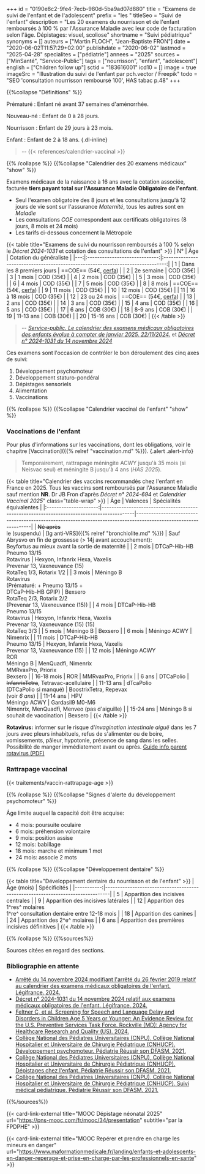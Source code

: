 +++
id = "0190e8c2-9fe4-7ecb-980d-5ba9ad07d880"
title = "Examens de suivi de l'enfant et de l'adolescent"
prefix = "les "
titleSeo = "Suivi de l'enfant"
description = "Les 20 examens du nourrisson et de l'enfant remboursés à 100 % par l'Assurance Maladie avec leur code de facturation selon l'âge. Dépistages: visuel, scoliose"
shortname = "Suivi pédiatrique"
synonyms = []
auteurs = ["Martin FLOCH", "Jean-Baptiste FRON"]
date = "2020-06-02T11:57:29+02:00"
publishdate = "2020-06-02"
lastmod = "2025-04-28"
specialites = ["pédiatrie"]
annees = "2025"
sources = ["MinSanté", "Service-Public"]
tags = ["nourrisson", "enfant", "adolescent"]
english = ["Children follow up"]
sctid = "183616001"
icd10 = []
image = true
imageSrc = "Illustration du suivi de l'enfant par pch.vector / Freepik"
todo = "SEO 'consultation nourrisson remboursé 100', HAS tabac p.48"
+++

{{%collapse "Définitions" %}}

Prématuré
: Enfant né avant 37 semaines d'aménorrhée.

Nouveau-né
: Enfant de 0 à 28 jours.

Nourrisson
: Enfant de 29 jours à 23 mois.

Enfant
: Enfant de 2 à 18 ans.
{.dl-inline}

> -- {{< references/calendrier-vaccinal >}}

{{% /collapse %}}
{{%collapse "Calendrier des 20 examens médicaux" "show" %}}

Examens médicaux de la naissance à 16 ans avec la cotation associée, facturée **tiers payant total sur l'Assurance Maladie Obligatoire de l'enfant**.

- Seul l'examen obligatoire des 8 jours et les consultations jusqu'à 12 jours de vie sont sur l'assurance *Maternité*, tous les autres sont en *Maladie*
- Les consultations *COE* correspondent aux certificats obligatoires (8 jours, 8 mois et 24 mois)  
- Les tarifs ci-dessous concernent la Métropole

{{< table title="Examens de suivi du nourrisson remboursés à 100 % selon le *Décret 2024-1031* et cotation des consultations de l'enfant" >}}
| N° |              Âge              |                             Cotation du généraliste                             |
|---:|:-----------------------------:|:-------------------------------------------------------------------------------:|
|  1 | Dans les 8 premiers jours     | ==COE== (54€, [cerfa](https://www.formulaires.service-public.fr/gf/cerfa_12596.do)) |
|  2 |          2e semaine           |                                    COD (35€)                                    |
|  3 |            1 mois             |                                    COD (35€)                                    |
|  4 |            2 mois             |                                    COD (35€)                                    |
|  5 |            3 mois             |                                    COD (35€)                                    |
|  6 |            4 mois             |                                    COD (35€)                                    |
|  7 |            5 mois             |                                    COD (35€)                                    |
|  8 |          8 mois               | ==COE== (54€, [cerfa](https://www.formulaires.service-public.fr/gf/cerfa_12597.do)) |
|  9 |            11 mois            |                                    COD (35€)                                    |
| 10 |            12 mois            |                                    COD (35€)                                    |
| 11 |         16 à 18 mois          |                                    COD (35€)                                    |
| 12 |       23 ou 24 mois           | ==COE== (54€, [cerfa](https://www.formulaires.service-public.fr/gf/cerfa_12598.do)) |
| 13 |             2 ans             |                                    COD (35€)                                    |
| 14 |             3 ans             |                                    COD (35€)                                    |
| 15 |             4 ans             |                                    COD (35€)                                    |
| 16 |             5 ans             |                                    COD (35€)                                    |
| 17 |             6 ans             |                                    COB (30€)                                    |
| 18 |            8-9 ans            |                                    COB (30€)                                    |
| 19 |           11-13 ans           |                                    COB (30€)                                    |
| 20 |           15-16 ans           |                                    COB (30€)                                    |
{{< /table >}}

> -- *[Service-public. Le calendrier des examens médicaux obligatoires des enfants évolue à compter de janvier 2025. 22/11/2024.](https://www.service-public.fr/particuliers/vosdroits/F967)* et *[Décret n° 2024-1031 du 14 novembre 2024](https://www.legifrance.gouv.fr/eli/decret/2024/11/14/MSAP2420381D/jo/texte)*

Ces examens sont l'occasion de contrôler le bon déroulement des cinq axes de suivi:

1. Développement psychomoteur
2. Développement staturo-pondéral
3. Dépistages sensoriels
4. Alimentation
5. Vaccinations

{{% /collapse %}}
{{%collapse "Calendrier vaccinal de l'enfant" "show" %}}

### Vaccinations de l'enfant

Pour plus d'informations sur les vaccinations, dont les obligations, voir le chapitre [Vaccination]({{% relref "vaccination.md" %}}).
{.alert .alert-info}

> Temporairement, rattrapage méningite ACWY jusqu'à 35 mois (si Neisvac seul) et méningite B jusqu'à 4 ans (*HAS 2025*).

{{< table title="Calendrier des vaccins recommandés chez l'enfant en France en 2025. Tous les vaccins sont remboursés par l'Assurance Maladie sauf mention **NR**. Dr JB Fron d'après *Décret n° 2024-694* et *Calendrier Vaccinal 2025*" class="table-wrap" >}}
|          Âge          | Valences                                                                                  | Spécialités équivalentes                                                                                        |
|:---------------------:|-------------------------------------------------------------------------------------------|-----------------------------------------------------------------------------------------------------------------|
|   ~~Né après~~<br>le (suspendu) | [Ig anti-VRS]({{% relref "bronchiolite.md" %}}) | Sauf Abrysvo en fin de grossesse (> 14j avant accouchement):<br>Beyfortus au mieux avant la sortie de maternité |
|   2 mois   | DTCaP-Hib-HB<br>Pneumo 13/15<br>Rotavirus            | Hexyon, Infanrix Hexa, Vaxelis<br>Prevenar 13, Vaxneuvance (15)<br>RotaTeq 1/3, Rotarix 1/2 |
|   3 mois   | Méningo B<br>Rotavirus<br>(Prématuré: + Pneumo 13/15 +<br>DTCaP-Hib-HB GPIP) | Bexsero<br>RotaTeq 2/3, Rotarix 2/2<br>(Prevenar 13, Vaxneuvance (15)) |
|   4 mois   | DTCaP-Hib-HB<br>Pneumo 13/15<br>Rotavirus            | Hexyon, Infanrix Hexa, Vaxelis<br>Prevenar 13, Vaxneuvance (15) (15)<br>RotaTeq 3/3 |
|   5 mois   | Méningo B                                            | Bexsero                                                                   |
|   6 mois   | Méningo ACWY                                         | Nimenrix                                                                  |
|  11 mois   | DTCaP-Hib-HB<br>Pneumo 13/15                         | Hexyon, Infanrix Hexa, Vaxelis<br>Prevenar 13, Vaxneuvance (15)           |
|  12 mois   | Méningo ACWY<br>ROR<br>Méningo B                     | MenQuadfi, Nimenrix<br>MMRvaxPro, Priorix<br>Bexsero                      |
| 16-18 mois | ROR                                                  | MMRvaxPro, Priorix                                                        |
|   6 ans    | DTCaPolio                                            | ~~InfanrixTetra~~, Tetravac-acellulaire                                   |
| 11-13 ans  | dTcaPolio<br>(DTCaPolio si manqué)                   | BoostrixTetra, Repevax<br>(voir *6 ans*)                                  |
| 11-14 ans  | HPV<br>Méningo ACWY                                  | Gardasil9 M0-M6<br>Nimenrix, MenQuadfi, Menveo (pas d'aiguille)           |
| 15-24 ans  | Méningo B si souhait de vaccination                  | Bexsero                                                                   |
{{< /table >}}

**Rotavirus:** informer sur le risque d'*invagination intestinale aiguë* dans les 7 jours avec pleurs inhabituels, refus de s'alimenter ou de boire, vomissements, pâleur, hypotonie, présence de sang dans les selles. Possibilité de manger immédiatement avant ou après. [Guide info parent rotavirus (PDF)](https://solidarites-sante.gouv.fr/IMG/pdf/rotavirus-vaccination-qr-public_nov22.pdf)

### Rattrapage vaccinal

{{< traitements/vaccin-rattrapage-age >}}

{{% /collapse %}}
{{%collapse "Signes d'alerte du développement psychomoteur" %}}

Âge limite auquel la capacité doit être acquise:

- 4 mois: poursuite oculaire
- 6 mois: préhension volontaire
- 9 mois: position assise
- 12 mois: babillage
- 18 mois: marche et minimum 1 mot
- 24 mois: associe 2 mots

{{% /collapse %}}
{{%collapse "Développement dentaire" %}}

{{< table title="Développement dentaire du nourrisson et de l'enfant" >}}
| Âge (mois) | Spécificités                                                                   |
|-----------:|--------------------------------------------------------------------------------|
|          5 | Apparition des incisives centrales                                             |
|          9 | Apparition des incisives latérales                                             |
|         12 | Apparition des 1^res^ molaires<br>1^re^ consultation dentaire entre 12-18 mois |
|         18 | Apparition des canines                                                         |
|         24 | Apparition des 2^e^ molaires                                                   |
|      6 ans | Apparition des premières incisives définitives                                 |
{{< /table >}}

{{% /collapse %}}
{{%sources%}}

Sources citées en regard des sections.

### Bibliographie en attente

- [Arrêté du 14 novembre 2024 modifiant l'arrêté du 26 février 2019 relatif au calendrier des examens médicaux obligatoires de l'enfant. Légifrance. 2024.](https://www.legifrance.gouv.fr/jorf/id/JORFTEXT000050500751)
- [Décret n° 2024-1031 du 14 novembre 2024 relatif aux examens médicaux obligatoires de l'enfant. Légifrance. 2024.](https://www.legifrance.gouv.fr/jorf/id/JORFTEXT000050500736)
- [Feltner C, et al. Screening for Speech and Language Delay and Disorders in Children Age 5 Years or Younger: An Evidence Review for the U.S. Preventive Services Task Force. Rockville (MD): Agency for Healthcare Research and Quality (US). 2024.](https://www.ncbi.nlm.nih.gov/books/NBK599720/)
- [Collège National des Pédiatres Universitaires (CNPU), Collège National Hospitalier et Universitaire de Chirurgie Pédiatrique (CNHUCP). Développement psychomoteur. Pédiatrie Réussir son DFASM. 2021.](https://www.pedia-univ.fr/deuxieme-cycle/referentiel/croissance-developpement/developpement-psychomoteur)
- [Collège National des Pédiatres Universitaires (CNPU), Collège National Hospitalier et Universitaire de Chirurgie Pédiatrique (CNHUCP). Dépistages chez l'enfant. Pédiatrie Réussir son DFASM. 2021.](https://www.pedia-univ.fr/deuxieme-cycle/referentiel/croissance-developpement/depistages-lenfant)
- [Collège National des Pédiatres Universitaires (CNPU), Collège National Hospitalier et Universitaire de Chirurgie Pédiatrique (CNHUCP). Suivi médical pédiatrique. Pédiatrie Réussir son DFASM. 2021.](https://www.pedia-univ.fr/deuxieme-cycle/referentiel/croissance-developpement/suivi-medical-pediatrique)

{{%/sources%}}

{{< card-link-external title="MOOC Dépistage néonatal 2025" url="https://pns-mooc.com/fr/mooc/34/presentation" subtitle="par la FPDPHE" >}}

{{< card-link-external title="MOOC Repérer et prendre en charge les mineurs en danger" url="https://www.maformationmedicale.fr/landing/enfants-et-adolescents-en-danger-reperage-et-prise-en-charge-par-les-professionnels-en-sante" >}}
